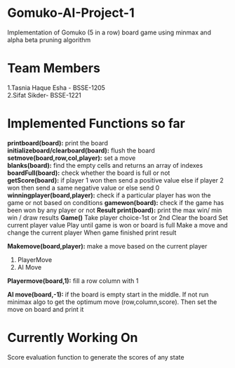 # Gomuko-AI-Project-1
Implementation of Gomuko (5 in a row) board game using minmax and alpha beta pruning algorithm  

# Team Members  
1.Tasnia Haque Esha - BSSE-1205  
2.Sifat Sikder- BSSE-1221  

# Implemented Functions so far  
**printboard(board):** print the board  
**initializeboard/clearboard(board):** flush the board  
**setmove(board,row,col,player):** set a move  
**blanks(board):** find the empty cells and returns an array of indexes  
**boardFull(board):** check whether the board is full or not  
**getScore(board):** if player 1 won then send a positive value else if player 2 won then send a same negative value or else send 0
**winningplayer(board,player):** check if a particular player has won the game or not based on conditions
**gamewon(board):**  check if the game has been won by any player or not
**Result print(board):** print the max win/ min win / draw results
**Game()**
  Take player choice-1st or 2nd
  Clear the board
  Set current player value
  Play until game is won or board is full
  Make a move and change the current player
  When game finished print result

**Makemove(board,player):**
  make a move based on the current player
  1. PlayerMove
  2. AI Move

**Playermove(board,1):** fill a row column with 1

**AI move(board,-1):** if the board is empty start in the middle. If not run minimax algo to get the optimum move (row,column,score). Then set the move on board and print it


# Currently Working On  
Score evaluation function to generate the scores of any state  
